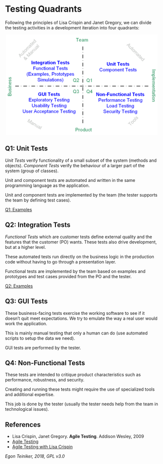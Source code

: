 # Testing Quadrants 

Following the principles of Lisa Crispin and Janet Gregory, we can divide the 
testing activities in a development iteration into four quadrants:

<p align="center">
<img src="doc/AgileTesting.png" alt="Agile Testing Quadrants" width="500" />
</p>

## Q1: Unit Tests 
*Unit Tests* verify functionality of a small subset of the system (methods and 
objects).
*Component Tests* verify the behaviour of a larger part of the system (group of 
classes).

Unit and component tests are automated and written in the same programming 
language as the application.

Unit and component tests are implemented by the team (the tester supports the 
team by defining test cases).  

[Q1: Examples](https://github.com/teiniker/teiniker-lectures-softwarequality/tree/master/Testing/Q1)

## Q2: Integration Tests 
*Functional Tests* which are customer tests define external quality and the 
features that the customer (PO) wants. These tests also drive development, 
but at a higher level.

These automated tests run directly on the business logic in the production 
code without having to go through a presentation layer.

Functional tests are implemented by the team based on examples and 
prototypes and test cases provided from the PO and the tester.

[Q2: Examples](https://github.com/teiniker/teiniker-lectures-softwarequality/tree/master/Testing/Q2)

## Q3: GUI Tests
These business-facing tests exercise the working software to see if it 
doesn’t quit meet expectations. We try to emulate the way a real user would 
work the application.

This is mainly manual testing that only a human can do (use automated scripts 
to setup the data we need). 

GUI tests are performed by the tester.

## Q4:  Non-Functional Tests
These tests are intended to critique product characteristics such as 
performance, robustness, and security. 

Creating and running these tests might require the use of specialized tools 
and additional expertise. 

This job is done by the tester (usually the tester needs help from the team 
in technological issues).

## References

* Lisa Crispin, Janet Gregory. **Agile Testing**. Addison Wesley, 2009
* [Agile Testing](https://agiletester.ca/)
* [Agile Testing with Lisa Crispin](https://lisacrispin.com/)

*Egon Teiniker, 2018, GPL v3.0*
